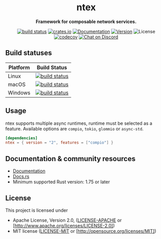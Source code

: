 <div align="center">
 <p><h1>ntex</h1> </p>
  <p><strong>Framework for composable network services.</strong> </p>
  <p>

[![build status](https://github.com/ntex-rs/ntex/workflows/CI%20%28Linux%29/badge.svg?branch=master&event=push)](https://github.com/ntex-rs/ntex/actions/workflows/linux.yml/badge.svg) 
[![crates.io](https://img.shields.io/crates/v/ntex.svg)](https://crates.io/crates/ntex) 
[![Documentation](https://img.shields.io/docsrs/ntex/latest)](https://docs.rs/ntex) 
[![Version](https://img.shields.io/badge/rustc-1.75+-lightgray.svg)](https://blog.rust-lang.org/2023/12/28/Rust-1.75.0.html) 
![License](https://img.shields.io/crates/l/ntex.svg) 
[![codecov](https://codecov.io/gh/ntex-rs/ntex/branch/master/graph/badge.svg)](https://codecov.io/gh/ntex-rs/ntex) 
[![Chat on Discord](https://img.shields.io/discord/919288597826387979?label=chat&logo=discord)](https://discord.gg/4GtaeP5Uqu) 
 
  </p>
</div>

## Build statuses

| Platform         | Build Status |
| ---------------- | ------------ |
| Linux            | [![build status](https://github.com/ntex-rs/ntex/workflows/CI%20%28Linux%29/badge.svg?branch=master&event=push)](https://github.com/ntex-rs/ntex/actions/workflows/linux.yml/badge.svg) |
| macOS            | [![build status](https://github.com/ntex-rs/ntex/workflows/CI%20%28OSX%29/badge.svg?branch=master&event=push)](https://github.com/ntex-rs/ntex/actions/workflows/osx.yml/badge.svg) |
| Windows          | [![build status](https://github.com/ntex-rs/ntex/workflows/CI%20%28Windows%29/badge.svg?branch=master&event=push)](https://github.com/ntex-rs/ntex/actions/workflows/windows.yml/badge.svg) |

## Usage

ntex supports multiple async runtimes, runtime must be selected as a feature. Available options are `compio`, `tokio`,
`glommio` or `async-std`.

```toml
[dependencies]
ntex = { version = "2", features = ["compio"] }
```

## Documentation & community resources

* [Documentation](https://ntex.rs)
* [Docs.rs](https://docs.rs/ntex)
* Minimum supported Rust version: 1.75 or later

## License

This project is licensed under

* Apache License, Version 2.0, ([LICENSE-APACHE](LICENSE-APACHE) or
  [http://www.apache.org/licenses/LICENSE-2.0])
* MIT license ([LICENSE-MIT](LICENSE-MIT) or
  [http://opensource.org/licenses/MIT])
